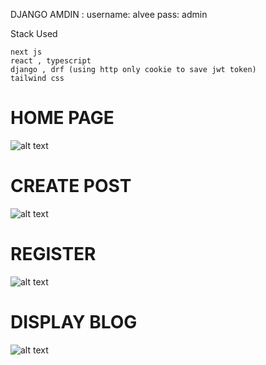 DJANGO AMDIN :
username: alvee
pass: admin

Stack Used
```
next js
react , typescript
django , drf (using http only cookie to save jwt token)
tailwind css
```

# HOME PAGE
![alt text](https://github.com/0xMALVEE/NexBlog/blob/main/demo/Screenshot%202022-12-27%20120513.png)

# CREATE POST
![alt text](https://github.com/0xMALVEE/NexBlog/blob/main/demo/Screenshot%202022-12-27%20120526.png)

# REGISTER
![alt text](https://github.com/0xMALVEE/NexBlog/blob/main/demo/Screenshot%202022-12-27%20120535.png)

# DISPLAY BLOG
![alt text](https://github.com/0xMALVEE/NexBlog/blob/main/demo/Screenshot%202022-12-27%20120553.png)